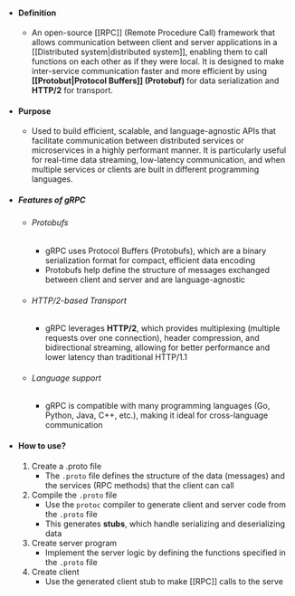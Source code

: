 - #### Definition
	- An open-source [[RPC]] (Remote Procedure Call) framework that allows communication between client and server applications in a [[Distributed system|distributed system]], enabling them to call functions on each other as if they were local. It is designed to make inter-service communication faster and more efficient by using **[[Protobut|Protocol Buffers]] (Protobuf)** for data serialization and **HTTP/2** for transport.

- #### Purpose
	- Used to build efficient, scalable, and language-agnostic APIs that facilitate communication between distributed services or microservices in a highly performant manner. It is particularly useful for real-time data streaming, low-latency communication, and when multiple services or clients are built in different programming languages.

- ##### Features of gRPC
	- ###### Protobufs
		- gRPC uses Protocol Buffers (Protobufs), which are a binary serialization format for compact, efficient data encoding
		- Protobufs help define the structure of messages exchanged between client and server and are language-agnostic
	- ###### HTTP/2-based Transport
		- gRPC leverages **HTTP/2**, which provides multiplexing (multiple requests over one connection), header compression, and bidirectional streaming, allowing for better performance and lower latency than traditional HTTP/1.1
	- ###### Language support
		- gRPC is compatible with many programming languages (Go, Python, Java, C++, etc.), making it ideal for cross-language communication

- #### How to use?
	1. Create a .proto file
		-  The `.proto` file defines the structure of the data (messages) and the services (RPC methods) that the client can call
	2. Compile the `.proto` file
		- Use the `protoc` compiler to generate client and server code from the `.proto` file
		- This generates **stubs**, which handle serializing and deserializing data
	3. Create server program
		- Implement the server logic by defining the functions specified in the `.proto` file
	4. Create client
		- Use the generated client stub to make [[RPC]] calls to the serve 
